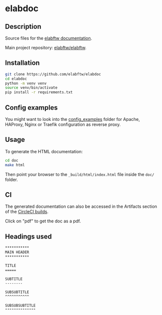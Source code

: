 # elabdoc

## Description

Source files for the [elabftw documentation](https://doc.elabftw.net).

Main project repository: [elabftw/elabftw](https://github.com/elabftw/elabftw).

## Installation

~~~bash
git clone https://github.com/elabftw/elabdoc
cd elabdoc
python -m venv venv
source venv/bin/activate
pip install -r requirements.txt
~~~

## Config examples

You might want to look into the [config_examples](./config_examples) folder for Apache, HAProxy, Nginx or Traefik configuration as reverse proxy.

## Usage

To generate the HTML documentation:

~~~bash
cd doc
make html
~~~

Then point your browser to the `_build/html/index.html` file inside the `doc/` folder.

## CI

The generated documentation can also be accessed in the Artifacts section of the [CircleCI builds](https://app.circleci.com/pipelines/github/elabftw/elabdoc).

Click on "pdf" to get the doc as a pdf.

## Headings used

~~~rst
***********
MAIN HEADER
***********

TITLE
=====

SUBTITLE
--------

SUBSUBTITLE
^^^^^^^^^^^

SUBSUBSUBTITLE
""""""""""""""
~~~


